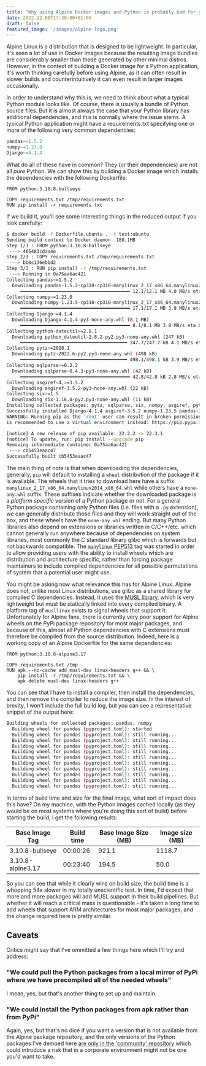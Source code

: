 ```yaml
---
title: "Why using Alpine Docker images and Python is probably bad for your project (right now)"
date: 2022-12-06T17:30:00+01:00
draft: false
featured_image: '/images/alpine-logo.png'
---
```


Alpine Linux is a distribution that is designed to be lightweight. In particular, it's seen a lot of use in Docker images because the resulting image bundles are considerably smaller than those generated by other minimal distros. However, in the context of building a Docker image for a Python application, it's worth thinking carefully before using Alpine, as it can often result in slower builds and counterintuitively it can even result in larger images occasionally.

In order to understand why this is, we need to think about what a typical Python module looks like. Of course, there is usually a bundle of Python source files. But it is almost always the case that your Python library has additional dependencies, and this is normally where the issue stems. A typical Python application might have a requirements.txt specifying one or more of the following very common dependencies:

```python
pandas~=1.5.2
numpy~=1.23.0
Django~=4.1.4
```

What do all of these have in common? They (or their dependencies) are not all *pure* Python. We can show this by building a Docker image which installs the dependencies with the following Dockerfile:
```docker
FROM python:3.10.8-bullseye

COPY requirements.txt /tmp/requirements.txt
RUN pip install -r requirements.txt
```
If we build it, you'll see some interesting things in the reduced output if you look carefully:
```bash
$ docker build -f Dockerfile.ubuntu . -t test:ubuntu
Sending build context to Docker daemon  180.1MB
Step 1/3 : FROM python:3.10.8-bullseye
 ---> 465483cdaa4e
Step 2/3 : COPY requirements.txt /tmp/requirements.txt
 ---> bb0c136ebbd2
Step 3/3 : RUN pip install -r /tmp/requirements.txt
 ---> Running in 0a75aa6ac421
Collecting pandas~=1.5.2
  Downloading pandas-1.5.2-cp310-cp310-manylinux_2_17_x86_64.manylinux2014_x86_64.whl (12.1 MB)
     ━━━━━━━━━━━━━━━━━━━━━━━━━━━━━━━━━━━━━━━━ 12.1/12.1 MB 4.0 MB/s eta 0:00:00
Collecting numpy~=1.23.0
  Downloading numpy-1.23.5-cp310-cp310-manylinux_2_17_x86_64.manylinux2014_x86_64.whl (17.1 MB)
     ━━━━━━━━━━━━━━━━━━━━━━━━━━━━━━━━━━━━━━━━ 17.1/17.1 MB 3.9 MB/s eta 0:00:00
Collecting Django~=4.1.4
  Downloading Django-4.1.4-py3-none-any.whl (8.1 MB)
     ━━━━━━━━━━━━━━━━━━━━━━━━━━━━━━━━━━━━━━━━ 8.1/8.1 MB 3.8 MB/s eta 0:00:00
Collecting python-dateutil>=2.8.1
  Downloading python_dateutil-2.8.2-py2.py3-none-any.whl (247 kB)
     ━━━━━━━━━━━━━━━━━━━━━━━━━━━━━━━━━━━━━━━ 247.7/247.7 kB 4.1 MB/s eta 0:00:00
Collecting pytz>=2020.1
  Downloading pytz-2022.6-py2.py3-none-any.whl (498 kB)
     ━━━━━━━━━━━━━━━━━━━━━━━━━━━━━━━━━━━━━━━ 498.1/498.1 kB 3.9 MB/s eta 0:00:00
Collecting sqlparse>=0.2.2
  Downloading sqlparse-0.4.3-py3-none-any.whl (42 kB)
     ━━━━━━━━━━━━━━━━━━━━━━━━━━━━━━━━━━━━━━━━ 42.8/42.8 kB 2.8 MB/s eta 0:00:00
Collecting asgiref<4,>=3.5.2
  Downloading asgiref-3.5.2-py3-none-any.whl (22 kB)
Collecting six>=1.5
  Downloading six-1.16.0-py2.py3-none-any.whl (11 kB)
Installing collected packages: pytz, sqlparse, six, numpy, asgiref, python-dateutil, Django, pandas
Successfully installed Django-4.1.4 asgiref-3.5.2 numpy-1.23.5 pandas-1.5.2 python-dateutil-2.8.2 pytz-2022.6 six-1.16.0 sqlparse-0.4.3
WARNING: Running pip as the 'root' user can result in broken permissions and conflicting behaviour with the system package manager. It
is recommended to use a virtual environment instead: https://pip.pypa.io/warnings/venv

[notice] A new release of pip available: 22.2.2 -> 22.3.1
[notice] To update, run: pip install --upgrade pip
Removing intermediate container 0a75aa6ac421
 ---> cb5453eaac47
Successfully built cb5453eaac47
```

The main thing of note is that when downloading the dependencies, generally, `pip` will default to installing a `wheel` distribution of the package if it is available. The wheels that it tries to download here have a suffix `manylinux_2_17_x86_64.manylinux2014_x86_64.whl` while others have a `none-any.whl` suffix. These suffixes indicate whether the downloaded package is a *platform specific* version of a Python package or not. For a general Python package containing only Python files (i.e. files with a `.py` extension), we can generally distribute those files and they will work straight out of the box, and these wheels have the `none-any.whl` ending. But many Python libraries also depend on extensions or libraries written in C/C++/etc. which cannot generally run anywhere because of dependencies on system libraries, most commonly the C standard library glibc which is forwards but not backwards compatible. The [`manylinux` PEP513](https://peps.python.org/pep-0513/) tag was started in order to allow providing users with the ability to install wheels which are distribution and architecture specific, rather than forcing package maintainers to include compiled dependencies for all possible permutations of system that a potential user might use.

You might be asking now what relevance this has for Alpine Linux. Alpine does not, unlike most Linux distributions, use glibc as a shared library for compiled C dependencies. Instead, it uses the [MUSL library](https://musl.libc.org/), which is very lightweight but must be statically linked into every compiled binary. A platform tag of `musllinux` exists to signal wheels that support it. Unfortunately for Alpine fans, there is currently very poor support for Alpine wheels on the PyPi package repository for most major packages, and because of this, almost all Python dependencies with C extensions must therefore be compiled from the source distribution. Indeed, here is a working copy of an Alpine Dockerfile for the same dependencies:
```docker
FROM python:3.10.8-alpine3.17

COPY requirements.txt /tmp
RUN apk --no-cache add musl-dev linux-headers g++ && \
    pip install -r /tmp/requirements.txt && \
    apk delete musl-dev linux-headers g++
```
You can see that I have to install a compiler, then install the dependencies, and then remove the compiler to reduce the image size. In the interest of brevity, I won't include the full build log, but you can see a representative snippet of the output here:
```bash
Building wheels for collected packages: pandas, numpy
  Building wheel for pandas (pyproject.toml): started
  Building wheel for pandas (pyproject.toml): still running...
  Building wheel for pandas (pyproject.toml): still running...
  Building wheel for pandas (pyproject.toml): still running...
  Building wheel for pandas (pyproject.toml): still running...
  Building wheel for pandas (pyproject.toml): still running...
  Building wheel for pandas (pyproject.toml): still running...
  Building wheel for pandas (pyproject.toml): still running...
  Building wheel for pandas (pyproject.toml): still running...
  Building wheel for pandas (pyproject.toml): still running...
  Building wheel for pandas (pyproject.toml): still running...
```

In terms of build time and size for the final image, what sort of impact does this have? On my machine, with the Python images cached locally (as they would be on most systems where you're doing this sort of build) before starting the build, I get the following results:

| Base Image Tag      | Build time    | Base Image Size (MB) | Image size (MB)   |
|---------------------|---------------|----------------------|-------------------| 
| 3.10.8-bullseye     | 00:00:26      |                921.1 |            1118.7 |
| 3.10.8-alpine3.17   | 00:23:40      |                194.5 |              50.0 |

So you can see that while it clearly wins on build size, the build time is a whopping 54x slower in my totally unscientific test. In time, I'd expect that more and more packages will add MUSL support in their build pipelines. But whether it will reach a critical mass is questionable - it's taken a long time to add wheels that support ARM architectures for most major packages, and the change required here is pretty similar.

## Caveats

Critics might say that I've ommitted a few things here which I'll try and address:

### "We could pull the Python packages from a local mirror of PyPi where we have precompiled all of the needed wheels"

I mean, yes, but that's another thing to set up and maintain.

### "We could install the Python packages from apk rather than from PyPi"

Again, yes, but that's no dice if you want a version that is not available from the Alpine package repository, and the only versions of the Python packages I've demoed here [are only in the 'community' repository](https://pkgs.alpinelinux.org/packages?name=py3-numpy&branch=v3.17&repo=&arch=&maintainer=) which could introduce a risk that in a corporate environment might not be one you'd want to take.
